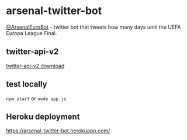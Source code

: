 # arsenal-twitter-bot

[@ArsenalEuroBot](https://twitter.com/ArsenalEuroBot) - twitter bot that tweets how many days until the UEFA Europa League Final.

## twitter-api-v2

[twitter-api-v2 download](https://www.npmjs.com/package/twitter-api-v2)

## test locally

`npm start` or `node app.js`

## Heroku deployment

https://arsenal-twitter-bot.herokuapp.com/
